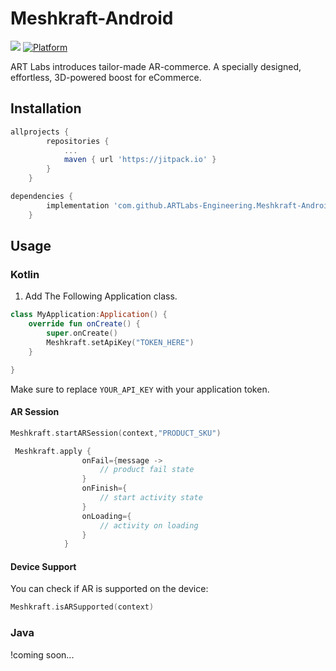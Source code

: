 # Meshkraft-Android
[![](https://jitpack.io/v/ARTLabs-Engineering/Meshkraft-Android.svg)](https://jitpack.io/#ARTLabs-Engineering/Meshkraft-Android)
[![Platform](https://img.shields.io/badge/Platform-Android-green)](https://cocoapods.org/pods/Meshkraft)

ART Labs introduces tailor-made AR-commerce. A specially designed, effortless, 3D-powered boost for eCommerce.

## Installation
```gradle
allprojects {
		repositories {
			...
			maven { url 'https://jitpack.io' }
		}
	}
```

```gradle
dependencies {
        implementation 'com.github.ARTLabs-Engineering.Meshkraft-Android:meshkraft:1.2.1.1'
	}
```

## Usage

### Kotlin
1. Add The Following Application class.
```Kotlin
class MyApplication:Application() {
    override fun onCreate() {
        super.onCreate()
        Meshkraft.setApiKey("TOKEN_HERE")
    }

}
```
Make sure to replace `YOUR_API_KEY` with your application token.


#### AR Session

```Kotlin
Meshkraft.startARSession(context,"PRODUCT_SKU")
```


```Kotlin
 Meshkraft.apply {
                onFail={message ->
                    // product fail state
                }
                onFinish={
                    // start activity state
                }
                onLoading={
                    // activity on loading
                }
            }
```

#### Device Support

You can check if AR is supported on the device:

```Kotlin
Meshkraft.isARSupported(context)
```

### Java
 !coming soon...
